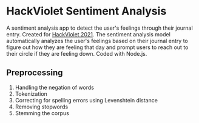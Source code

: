 # HackViolet Sentiment Analysis
A sentiment analysis app to detect the user's feelings through their journal entry. Created for [HackViolet 2021](https://devpost.com/software/beautifly). 
The sentiment analysis model automatically analyzes the user's feelings based on their journal entry to figure out how they are feeling that day and prompt users to reach out to their circle if they are feeling down. Coded with Node.js. 

## Preprocessing ##
1. Handling the negation of words
2. Tokenization
3. Correcting for spelling errors using Levenshtein distance
4. Removing stopwords 
5. Stemming the corpus
